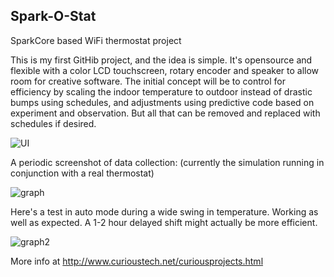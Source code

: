 ## Spark-O-Stat
SparkCore based WiFi thermostat project

This is my first GitHib project, and the idea is simple.  It's opensource and flexible with a color LCD touchscreen, rotary encoder and speaker to allow room for creative software.  The initial concept will be to control for efficiency by scaling the indoor temperature to outdoor instead of drastic bumps using schedules, and adjustments using predictive code based on experiment and observation.  But all that can be removed and replaced with schedules if desired.

![UI](http://www.curioustech.net/images/sparkostat0.jpg)

A periodic screenshot of data collection: (currently the simulation running in conjunction with a real thermostat)

![graph](http://www.curioustech.net/images/hvac_history.png)

Here's a test in auto mode during a wide swing in temperature.  Working as well as expected.  A 1-2 hour delayed shift might actually be more efficient.

![graph2](http://www.curioustech.net/images/hvac_history2.png)


More info at http://www.curioustech.net/curiousprojects.html
